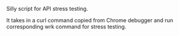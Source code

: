 Silly script for API stress testing. 

It takes in a curl command copied from Chrome debugger and run corresponding wrk command for stress testing.
